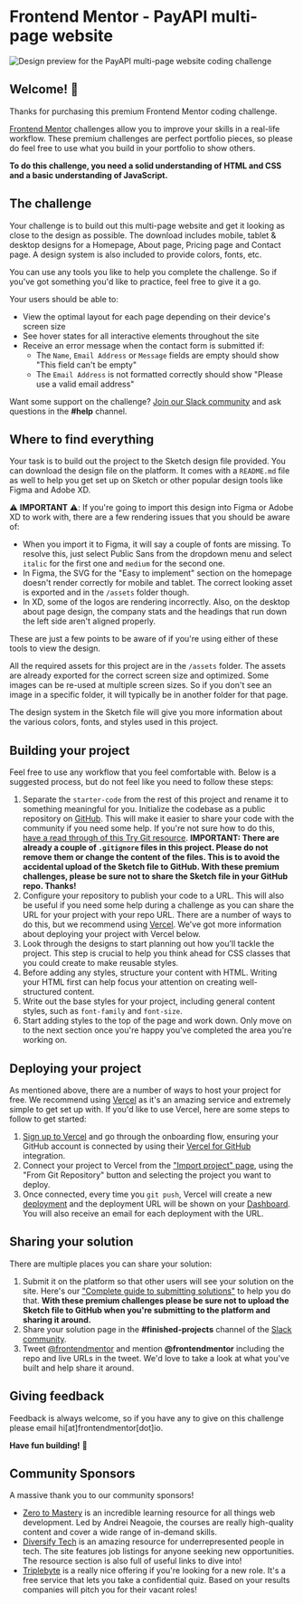 # Frontend Mentor - PayAPI multi-page website

![Design preview for the PayAPI multi-page website coding challenge](./preview.jpg)

## Welcome! 👋

Thanks for purchasing this premium Frontend Mentor coding challenge.

[Frontend Mentor](https://www.frontendmentor.io) challenges allow you to improve your skills in a real-life workflow. These premium challenges are perfect portfolio pieces, so please do feel free to use what you build in your portfolio to show others.

**To do this challenge, you need a solid understanding of HTML and CSS and a basic understanding of JavaScript.**

## The challenge

Your challenge is to build out this multi-page website and get it looking as close to the design as possible. The download includes mobile, tablet & desktop designs for a Homepage, About page, Pricing page and Contact page. A design system is also included to provide colors, fonts, etc.

You can use any tools you like to help you complete the challenge. So if you've got something you'd like to practice, feel free to give it a go.

Your users should be able to:

- View the optimal layout for each page depending on their device's screen size
- See hover states for all interactive elements throughout the site
- Receive an error message when the contact form is submitted if:
  - The `Name`, `Email Address` or `Message` fields are empty should show "This field can't be empty"
  - The `Email Address` is not formatted correctly should show "Please use a valid email address"

Want some support on the challenge? [Join our Slack community](https://www.frontendmentor.io/slack) and ask questions in the **#help** channel.

## Where to find everything

Your task is to build out the project to the Sketch design file provided. You can download the design file on the platform. It comes with a `README.md` file as well to help you get set up on Sketch or other popular design tools like Figma and Adobe XD.

⚠️ **IMPORTANT** ⚠️: If you're going to import this design into Figma or Adobe XD to work with, there are a few rendering issues that you should be aware of:

- When you import it to Figma, it will say a couple of fonts are missing. To resolve this, just select Public Sans from the dropdown menu and select `italic` for the first one and `medium` for the second one.
- In Figma, the SVG for the "Easy to implement" section on the homepage doesn't render correctly for mobile and tablet. The correct looking asset is exported and in the `/assets` folder though.
- In XD, some of the logos are rendering incorrectly. Also, on the desktop about page design, the company stats and the headings that run down the left side aren't aligned properly.

These are just a few points to be aware of if you're using either of these tools to view the design.

All the required assets for this project are in the `/assets` folder. The assets are already exported for the correct screen size and optimized. Some images can be re-used at multiple screen sizes. So if you don't see an image in a specific folder, it will typically be in another folder for that page.

The design system in the Sketch file will give you more information about the various colors, fonts, and styles used in this project.

## Building your project

Feel free to use any workflow that you feel comfortable with. Below is a suggested process, but do not feel like you need to follow these steps:

1. Separate the `starter-code` from the rest of this project and rename it to something meaningful for you. Initialize the codebase as a public repository on [GitHub](https://github.com/). This will make it easier to share your code with the community if you need some help. If you're not sure how to do this, [have a read through of this Try Git resource](https://try.github.io/). **IMPORTANT: There are already a couple of `.gitignore` files in this project. Please do not remove them or change the content of the files. This is to avoid the accidental upload of the Sketch file to GitHub. With these premium challenges, please be sure not to share the Sketch file in your GitHub repo. Thanks!**
2. Configure your repository to publish your code to a URL. This will also be useful if you need some help during a challenge as you can share the URL for your project with your repo URL. There are a number of ways to do this, but we recommend using [Vercel](https://bit.ly/fem-vercel). We've got more information about deploying your project with Vercel below.
3. Look through the designs to start planning out how you'll tackle the project. This step is crucial to help you think ahead for CSS classes that you could create to make reusable styles.
4. Before adding any styles, structure your content with HTML. Writing your HTML first can help focus your attention on creating well-structured content.
5. Write out the base styles for your project, including general content styles, such as `font-family` and `font-size`.
6. Start adding styles to the top of the page and work down. Only move on to the next section once you're happy you've completed the area you're working on.

## Deploying your project

As mentioned above, there are a number of ways to host your project for free. We recommend using [Vercel](https://bit.ly/fem-vercel) as it's an amazing service and extremely simple to get set up with. If you'd like to use Vercel, here are some steps to follow to get started:

1. [Sign up to Vercel](https://bit.ly/fem-vercel-signup) and go through the onboarding flow, ensuring your GitHub account is connected by using their [Vercel for GitHub](https://vercel.com/docs/v2/git-integrations/vercel-for-github) integration.
2. Connect your project to Vercel from the ["Import project" page](https://vercel.com/import), using the "From Git Repository" button and selecting the project you want to deploy.
3. Once connected, every time you `git push`, Vercel will create a new [deployment](https://vercel.com/docs/v2/platform/deployments) and the deployment URL will be shown on your [Dashboard](https://vercel.com/dashboard). You will also receive an email for each deployment with the URL.

## Sharing your solution

There are multiple places you can share your solution:

1. Submit it on the platform so that other users will see your solution on the site. Here's our ["Complete guide to submitting solutions"](https://medium.com/frontend-mentor/a-complete-guide-to-submitting-solutions-on-frontend-mentor-ac6384162248) to help you do that. **With these premium challenges please be sure not to upload the Sketch file to GitHub when you're submitting to the platform and sharing it around.**
2. Share your solution page in the **#finished-projects** channel of the [Slack community](https://www.frontendmentor.io/slack).
3. Tweet [@frontendmentor](https://twitter.com/frontendmentor) and mention **@frontendmentor** including the repo and live URLs in the tweet. We'd love to take a look at what you've built and help share it around.

## Giving feedback

Feedback is always welcome, so if you have any to give on this challenge please email hi[at]frontendmentor[dot]io.

**Have fun building!** 🚀

## Community Sponsors

A massive thank you to our community sponsors!

- [Zero to Mastery](https://bit.ly/fem-ztm) is an incredible learning resource for all things web development. Led by Andrei Neagoie, the courses are really high-quality content and cover a wide range of in-demand skills.
- [Diversify Tech](https://bit.ly/fem-diversify-tech) is an amazing resource for underrepresented people in tech. The site features job listings for anyone seeking new opportunities. The resource section is also full of useful links to dive into!
- [Triplebyte](http://bit.ly/fem-triplebyte) is a really nice offering if you're looking for a new role. It's a free service that lets you take a confidential quiz. Based on your results companies will pitch you for their vacant roles!
